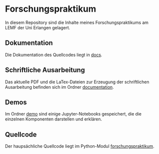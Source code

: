# Forschungspraktikum

In diesem Repository sind die Inhalte meines Forschungspraktikums am LEMF der Uni Erlangen gelagert.

## Dokumentation
Die Dokumentation des Quellcodes liegt in [docs](docs).

## Schriftliche Ausarbeitung
Das aktuelle PDF und die LaTex-Dateien zur Erzeugung der schriftlichen Ausarbeitung befinden sich im Ordner [documentation](documentation).

## Demos
Im Ordner [demo](demo) sind einige Jupyter-Notebooks gespeichert, die die einzelnen Komponenten darstellen und erklären.

## Quellcode
Der haupsächliche Quellcode liegt im Python-Modul [forschungspraktikum](forschungspraktikum).  


